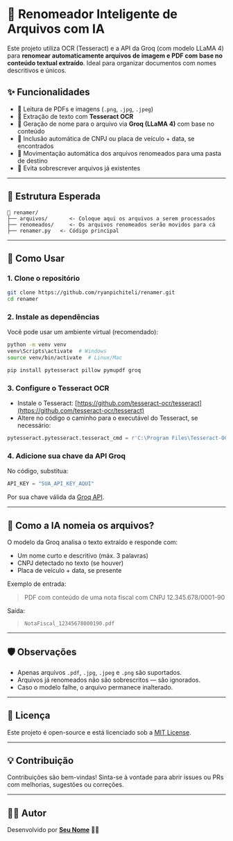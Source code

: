 
# 🧠 Renomeador Inteligente de Arquivos com IA

Este projeto utiliza OCR (Tesseract) e a API da Groq (com modelo LLaMA 4) para **renomear automaticamente arquivos de imagem e PDF com base no conteúdo textual extraído**. Ideal para organizar documentos com nomes descritivos e únicos.

## ✨ Funcionalidades

- 📄 Leitura de PDFs e imagens (`.png`, `.jpg`, `.jpeg`)
- 🔎 Extração de texto com **Tesseract OCR**
- 🧠 Geração de nome para o arquivo via **Groq (LLaMA 4)** com base no conteúdo
- 🪪 Inclusão automática de CNPJ ou placa de veículo + data, se encontrados
- 🚚 Movimentação automática dos arquivos renomeados para uma pasta de destino
- 🚫 Evita sobrescrever arquivos já existentes

---

## 📁 Estrutura Esperada

```
📂 renamer/
├── arquivos/       <- Coloque aqui os arquivos a serem processados
├── renomeados/     <- Os arquivos renomeados serão movidos para cá
├── renamer.py   <- Código principal
```

---

## 🚀 Como Usar

### 1. Clone o repositório

```bash
git clone https://github.com/ryanpichiteli/renamer.git
cd renamer
```

### 2. Instale as dependências

Você pode usar um ambiente virtual (recomendado):

```bash
python -m venv venv
venv\Scripts\activate  # Windows
source venv/bin/activate  # Linux/Mac

pip install pytesseract pillow pymupdf groq
```

### 3. Configure o Tesseract OCR

- Instale o Tesseract: [https://github.com/tesseract-ocr/tesseract](https://github.com/tesseract-ocr/tesseract)
- Altere no código o caminho para o executável do Tesseract, se necessário:

```python
pytesseract.pytesseract.tesseract_cmd = r'C:\Program Files\Tesseract-OCR\tesseract.exe'
```

### 4. Adicione sua chave da API Groq

No código, substitua:

```python
API_KEY = "SUA_API_KEY_AQUI"
```

Por sua chave válida da [Groq API](https://console.groq.com).

---

## 🧠 Como a IA nomeia os arquivos?

O modelo da Groq analisa o texto extraído e responde com:

- Um nome curto e descritivo (máx. 3 palavras)
- CNPJ detectado no texto (se houver)
- Placa de veículo + data, se presente

Exemplo de entrada:
> PDF com conteúdo de uma nota fiscal com CNPJ 12.345.678/0001-90

Saída:
> `NotaFiscal_12345678000190.pdf`

---

## 🛡️ Observações

- Apenas arquivos `.pdf`, `.jpg`, `.jpeg` e `.png` são suportados.
- Arquivos já renomeados não são sobrescritos — são ignorados.
- Caso o modelo falhe, o arquivo permanece inalterado.

---

## 📌 Licença

Este projeto é open-source e está licenciado sob a [MIT License](LICENSE).

---

## 💡 Contribuição

Contribuições são bem-vindas! Sinta-se à vontade para abrir issues ou PRs com melhorias, sugestões ou correções.

---

## 👨‍💻 Autor

Desenvolvido por **[Seu Nome](https://github.com/ryanpichiteli)** 🧠🚀
